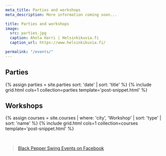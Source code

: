 ```yaml
---
meta_title: Parties and workshops
meta_description: More information coming soon...

title: Parties and workshops
image:
  src: parties.jpg
  caption: Ahola Harri | Helsinkikuvia.fi
  caption_url: https://www.helsinkikuvia.fi/

permalink: "/events/"
---
```


## Parties

{% assign parties = site.parties sort: 'date' | sort: 'title' %}
{% include grid.html cols=1 collection=parties template='post-snippet.html' %}


## Workshops

{% assign courses = site.courses | where: 'city', 'Workshop' | sort: 'type' | sort: 'name' %}
{% include grid.html cols=1 collection=courses template='post-snippet.html' %}

<div class="t60 b60">&nbsp;</div>

<div class="fb-page" data-href="https://www.facebook.com/blackpepperswing/" data-tabs="events" data-width="320" data-height="480" data-small-header="true" data-adapt-container-width="true" data-hide-cover="false" data-show-facepile="true"><blockquote cite="https://www.facebook.com/blackpepperswing/" class="fb-xfbml-parse-ignore"><a href="https://www.facebook.com/blackpepperswing/">Black Pepper Swing Events on Facebook</a></blockquote></div>
